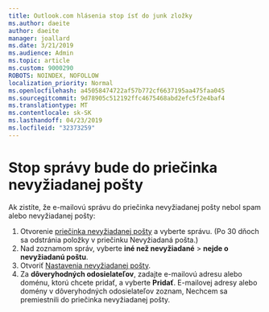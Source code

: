 ```yaml
---
title: Outlook.com hlásenia stop ísť do junk zložky
ms.author: daeite
author: daeite
manager: joallard
ms.date: 3/21/2019
ms.audience: Admin
ms.topic: article
ms.custom: 9000290
ROBOTS: NOINDEX, NOFOLLOW
localization_priority: Normal
ms.openlocfilehash: a45058474722af57b772cf6637195aa475faa045
ms.sourcegitcommit: 9d78905c512192ffc4675468abd2efc5f2e4baf4
ms.translationtype: MT
ms.contentlocale: sk-SK
ms.lasthandoff: 04/23/2019
ms.locfileid: "32373259"
---
```

# <a name="stop-messages-going-to-your-junk-email-folder"></a>Stop správy bude do priečinka nevyžiadanej pošty

Ak zistíte, že e-mailovú správu do priečinka nevyžiadanej pošty nebol spam alebo nevyžiadanej pošty:

1. Otvorenie [priečinka nevyžiadanej pošty](https://outlook.live.com/mail/junkemail) a vyberte správu. (Po 30 dňoch sa odstránia položky v priečinku Nevyžiadaná pošta.)
1. Nad zoznamom správ, vyberte **iné než nevyžiadané** > **nejde o nevyžiadanú poštu**.
1. Otvoriť [Nastavenia nevyžiadanej pošty](https://go.microsoft.com/fwlink/?linkid=2035804).
1. Za **dôveryhodných odosielateľov**, zadajte e-mailovú adresu alebo doménu, ktorú chcete pridať, a vyberte **Pridať**. E-mailovej adresy alebo domény v dôveryhodných odosielateľov zoznam, Nechcem sa premiestnili do priečinka nevyžiadanej pošty.